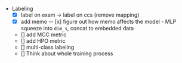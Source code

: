 
* Labeling
    - [x] label on exam -> label on ccs (remove mapping)
    - [x] add memo
        -- [x] figure out how memo affects the model - MLP squeeze into `dim_s`, concat to embedded data
    - [] add MCC metric
    - [] add HPO metric
    - [] multi-class labeling
    - [] Think about whole training process


